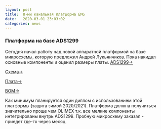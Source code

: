 ```yaml
---
layout: post
title:  8-ми канальная платформа EMG  
date:   2020-03-01 23:03:02
categories: news
---
```

### Платформа на базе ADS1299

Сегодня начал работу над новой аппаратной платформой на базе микросхемы, которую предложил Андрей Лукьянчиков. Пока накидал основные компоненты и оценил размеры платы.
[ADS1299->](https://www.ti.com/product/ADS1299?utm_source=google&utm_medium=cpc&utm_campaign=asc-null-null-GPN_EN-cpc-pf-google-wwe&utm_content=ADS1299&ds_k=ADS1299&DCM=yes&gclid=Cj0KCQiA1-3yBRCmARIsAN7B4H1yLLTcEn5dXVXSD5oKEw4g6xSzsF17-KDJokGz63VBMk7K-H7ymXIaAgM5EALw_wcB&gclsrc=aw.ds)

[Схема->](https://github.com/RF-Lab/emg_platform/blob/master/hw_platform/ADS1299EMG8x/schematic.pdf)

[Плата->](https://github.com/RF-Lab/emg_platform/blob/master/hw_platform/ADS1299EMG8x/pcb.pdf)

[BOM->](https://github.com/RF-Lab/emg_platform/blob/master/hw_platform/ADS1299EMG8x/BOM.pdf)

Как минимум планируется один диплом с использованием этой платформы (защита зимой 2020/2021). Платформа должна получиться значительно проще чем OLIMEX т.к. все мелкие компоненты интегрированы внутрь ADS1299. 
Пробную микросхему заказал - приедет где-то через месяц.
